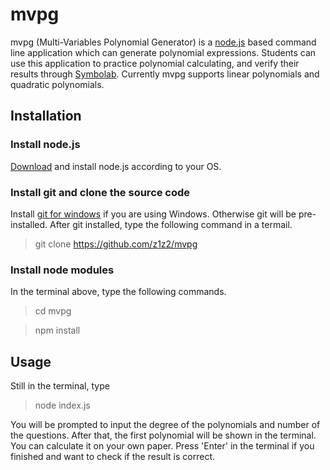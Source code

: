# mvpg
mvpg (Multi-Variables Polynomial Generator) is a [node.js](https://nodejs.org/) based command line application which can generate polynomial expressions. Students can use this application to practice polynomial calculating, and verify their results through [Symbolab](https://www.symbolab.com).
Currently mvpg supports linear polynomials and quadratic polynomials.

## Installation

### Install node.js
[Download](https://nodejs.org/en/download/) and install node.js according to your OS.

### Install git and clone the source code
Install [git for windows](https://git-for-windows.github.io/) if you are using Windows. Otherwise git will be pre-installed.
After git installed, type the following command in a termail. 
> git clone https://github.com/z1z2/mvpg

### Install node modules
In the terminal above, type the following commands. 
> cd mvpg

> npm install

## Usage
Still in the terminal, type
>node index.js

You will be prompted to input the degree of the polynomials and number of the questions.
After that, the first polynomial will be shown in the terminal. You can calculate it on your own paper. Press 'Enter' in the terminal if you finished and want to check if the result is correct.